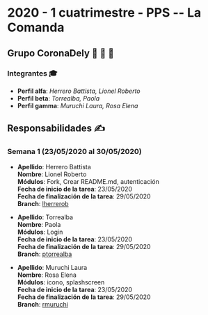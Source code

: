 # 2020 - 1 cuatrimestre - PPS -- La Comanda

## Grupo CoronaDely :hamburger: :pizza: :green_salad:

### Integrantes :mortar_board:

* **Perfil alfa**: *Herrero Battista, Lionel Roberto*
* **Perfil beta**: *Torrealba, Paola*
* **Perfil gamma**: *Muruchi Laura, Rosa Elena*

## Responsabilidades :writing_hand:

### Semana 1 (23/05/2020 al 30/05/2020)

* **Apellido**: Herrero Battista\
    **Nombre**: Lionel Roberto\
    **Módulos**: Fork, Crear README.md, autenticación\
    **Fecha de inicio de la tarea**: 23/05/2020\
    **Fecha de finalización de la tarea**: 29/05/2020\
    **Branch**: [lherrerob](https://github.com/lionelherrerobattista/2020_TP_PPS_Comanda_1_cuatri/tree/lherrerob)

* **Apellido**: Torrealba\
    **Nombre**: Paola\
    **Módulos**: Login\
    **Fecha de inicio de la tarea**: 23/05/2020\
    **Fecha de finalización de la tarea**: 29/05/2020\
    **Branch**: [ptorrealba](https://github.com/lionelherrerobattista/2020_TP_PPS_Comanda_1_cuatri/tree/ptorrealba)

* **Apellido**: Muruchi Laura\
    **Nombre**: Rosa Elena\
    **Módulos**: icono, splashscreen\
    **Fecha de inicio de la tarea**: 23/05/2020\
    **Fecha de finalización de la tarea**: 29/05/2020\
    **Branch**: [rmuruchi](https://github.com/lionelherrerobattista/2020_TP_PPS_Comanda_1_cuatri/tree/rmuruchi)
